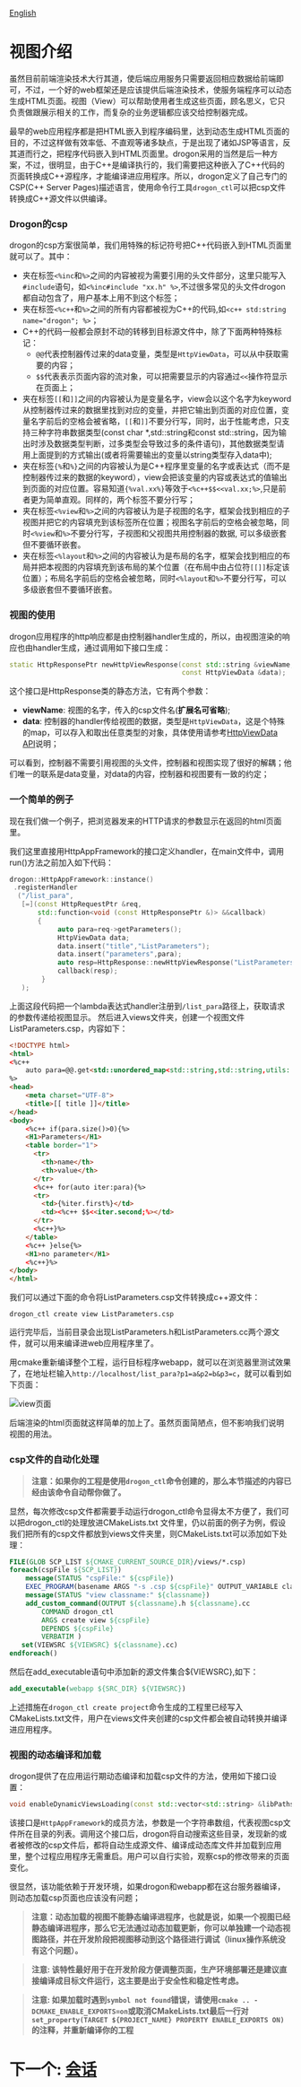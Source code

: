 [English](/ENG/ENG-06-View)

# 视图介绍

虽然目前前端渲染技术大行其道，使后端应用服务只需要返回相应数据给前端即可，不过，一个好的web框架还是应该提供后端渲染技术，使服务端程序可以动态生成HTML页面。视图（View）可以帮助使用者生成这些页面，顾名思义，它只负责做跟展示相关的工作，而复杂的业务逻辑都应该交给控制器完成。

最早的web应用程序都是把HTML嵌入到程序编码里，达到动态生成HTML页面的目的，不过这样做有效率低、不直观等诸多缺点，于是出现了诸如JSP等语言，反其道而行之，把程序代码嵌入到HTML页面里。drogon采用的当然是后一种方案，不过，很明显，由于C++是编译执行的，我们需要把这种嵌入了C++代码的页面转换成C++源程序，才能编译进应用程序。所以，drogon定义了自己专门的CSP(C++ Server Pages)描述语言，使用命令行工具`drogon_ctl`可以把csp文件转换成C++源文件以供编译。

### Drogon的csp

drogon的csp方案很简单，我们用特殊的标记符号把C++代码嵌入到HTML页面里就可以了。其中：

* 夹在标签`<%inc`和`%>`之间的内容被视为需要引用的头文件部分，这里只能写入`#include`语句，如`<%inc#include "xx.h" %>`,不过很多常见的头文件drogon都自动包含了，用户基本上用不到这个标签；
* 夹在标签`<%c++`和`%>`之间的所有内容都被视为C++的代码,如`<c++ std:string name="drogon"; %>`；
* C++的代码一般都会原封不动的转移到目标源文件中，除了下面两种特殊标记：
  * `@@`代表控制器传过来的data变量，类型是`HttpViewData`，可以从中获取需要的内容；
  * `$$`代表表示页面内容的流对象，可以把需要显示的内容通过`<<`操作符显示在页面上；
* 夹在标签`[[`和`]]`之间的内容被认为是变量名字，view会以这个名字为keyword从控制器传过来的数据里找到对应的变量，并把它输出到页面的对应位置，变量名字前后的空格会被省略，`[[`和`]]`不要分行写，同时，出于性能考虑，只支持三种字符串数据类型(const char *,std::string和const std::string，因为输出时涉及数据类型判断，过多类型会导致过多的条件语句)，其他数据类型请用上面提到的方式输出(或者将需要输出的变量以string类型存入data中);
* 夹在标签`{%`和`%}`之间的内容被认为是C++程序里变量的名字或表达式（而不是控制器传过来的数据的keyword），view会把该变量的内容或表达式的值输出到页面的对应位置。容易知道`{%val.xx%}`等效于`<%c++$$<<val.xx;%>`,只是前者更为简单直观。同样的，两个标签不要分行写；
* 夹在标签`<%view`和`%>`之间的内容被认为是子视图的名字，框架会找到相应的子视图并把它的内容填充到该标签所在位置；视图名字前后的空格会被忽略，同时`<%view`和`%>`不要分行写，子视图和父视图共用控制器的数据, 可以多级嵌套但不要循环嵌套。
* 夹在标签`<%layout`和`%>`之间的内容被认为是布局的名字，框架会找到相应的布局并把本视图的内容填充到该布局的某个位置（在布局中由占位符`[[]]`标定该位置）；布局名字前后的空格会被忽略，同时`<%layout`和`%>`不要分行写，可以多级嵌套但不要循环嵌套。

### 视图的使用

drogon应用程序的http响应都是由控制器handler生成的，所以，由视图渲染的响应也由handler生成，通过调用如下接口生成：

```c++
static HttpResponsePtr newHttpViewResponse(const std::string &viewName,
                                           const HttpViewData &data);
```

这个接口是HttpResponse类的静态方法，它有两个参数：

* **viewName**: 视图的名字，传入的csp文件名(**扩展名可省略**);
* **data**: 控制器的handler传给视图的数据，类型是`HttpViewData`，这是个特殊的map，可以存入和取出任意类型的对象，具体使用请参考[HttpViewData API](API-HttpViewData-中文)说明；

可以看到，控制器不需要引用视图的头文件，控制器和视图实现了很好的解耦；他们唯一的联系是data变量，对data的内容，控制器和视图要有一致的约定；

### 一个简单的例子

现在我们做一个例子，把浏览器发来的HTTP请求的参数显示在返回的html页面里。

我们这里直接用HttpAppFramework的接口定义handler，在main文件中，调用run()方法之前加入如下代码：

```c++
drogon::HttpAppFramework::instance()
 .registerHandler
  ("/list_para",
   [=](const HttpRequestPtr &req,
       std::function<void (const HttpResponsePtr &)> &&callback)
       {
            auto para=req->getParameters();
            HttpViewData data;
            data.insert("title","ListParameters");
            data.insert("parameters",para);
            auto resp=HttpResponse::newHttpViewResponse("ListParameters.csp",data);
            callback(resp);
        }
   );
```

上面这段代码把一个lambda表达式handler注册到`/list_para`路径上，获取请求的参数传递给视图显示。
然后进入views文件夹，创建一个视图文件ListParameters.csp，内容如下：

```html
<!DOCTYPE html>
<html>
<%c++
    auto para=@@.get<std::unordered_map<std::string,std::string,utils::internal::SafeStringHash>>("parameters");
%>
<head>
    <meta charset="UTF-8">
    <title>[[ title ]]</title>
</head>
<body>
    <%c++ if(para.size()>0){%>
    <H1>Parameters</H1>
    <table border="1">
      <tr>
        <th>name</th>
        <th>value</th>
      </tr>
      <%c++ for(auto iter:para){%>
      <tr>
        <td>{%iter.first%}</td>
        <td><%c++ $$<<iter.second;%></td>
      </tr>
      <%c++}%>
    </table>
    <%c++ }else{%>
    <H1>no parameter</H1>
    <%c++}%>
</body>
</html>
```

我们可以通过下面的命令将ListParameters.csp文件转换成c++源文件：

```shell
drogon_ctl create view ListParameters.csp
```

运行完毕后，当前目录会出现ListParameters.h和ListParameters.cc两个源文件，就可以用来编译进web应用程序里了。

用cmake重新编译整个工程，运行目标程序webapp，就可以在浏览器里测试效果了，在地址栏输入`http://localhost/list_para?p1=a&p2=b&p3=c`，就可以看到如下页面：

![view页面](https://drogonframework.github.io/drogon-docs/images/viewdemo.png)

后端渲染的html页面就这样简单的加上了。虽然页面简陋点，但不影响我们说明视图的用法。

### csp文件的自动化处理

> **注意：如果你的工程是使用`drogon_ctl`命令创建的，那么本节描述的内容已经由该命令自动帮你做了。**

显然，每次修改csp文件都需要手动运行drogon_ctl命令显得太不方便了，我们可以把drogon_ctl的处理放进CMakeLists.txt 文件里，仍以前面的例子为例，假设我们把所有的csp文件都放到views文件夹里，则CMakeLists.txt可以添加如下处理：

```cmake
FILE(GLOB SCP_LIST ${CMAKE_CURRENT_SOURCE_DIR}/views/*.csp)
foreach(cspFile ${SCP_LIST})
    message(STATUS "cspFile:" ${cspFile})
    EXEC_PROGRAM(basename ARGS "-s .csp ${cspFile}" OUTPUT_VARIABLE classname)
    message(STATUS "view classname:" ${classname})
    add_custom_command(OUTPUT ${classname}.h ${classname}.cc
        COMMAND drogon_ctl
        ARGS create view ${cspFile}
        DEPENDS ${cspFile}
        VERBATIM )
   set(VIEWSRC ${VIEWSRC} ${classname}.cc)
endforeach()
```

然后在add_executable语句中添加新的源文件集合${VIEWSRC},如下：

```cmake
add_executable(webapp ${SRC_DIR} ${VIEWSRC})
```

上述措施在`drogon_ctl create project`命令生成的工程里已经写入CMakeLists.txt文件，用户在views文件夹创建的csp文件都会被自动转换并编译进应用程序。

### 视图的动态编译和加载

drogon提供了在应用运行期动态编译和加载csp文件的方法，使用如下接口设置：

```c++
void enableDynamicViewsLoading(const std::vector<std::string> &libPaths);
```

该接口是`HttpAppFramework`的成员方法，参数是一个字符串数组，代表视图csp文件所在目录的列表。调用这个接口后，drogon将自动搜索这些目录，发现新的或者被修改的csp文件后，都将自动生成源文件、编译成动态库文件并加载到应用里，整个过程应用程序无需重启。用户可以自行实验，观察csp的修改带来的页面变化。

很显然，该功能依赖于开发环境，如果drogon和webapp都在这台服务器编译，则动态加载csp页面也应该没有问题；

> **注意：动态加载的视图不能静态编译进程序，也就是说，如果一个视图已经静态编译进程序，那么它无法通过动态加载更新，你可以单独建一个动态视图路径，并在开发阶段把视图移动到这个路径进行调试（linux操作系统没有这个问题）。**

> **注意: 该特性最好用于在开发阶段方便调整页面，生产环境部署还是建议直接编译成目标文件运行，这主要是出于安全性和稳定性考虑。**

> **注意: 如果加载时遇到`symbol not found`错误，请使用`cmake .. -DCMAKE_ENABLE_EXPORTS=on`或取消CMakeLists.txt最后一行对`set_property(TARGET ${PROJECT_NAME} PROPERTY ENABLE_EXPORTS ON)`的注释，并重新编译你的工程**

# 下一个: [会话](/CHN/CHN-07-会话)

